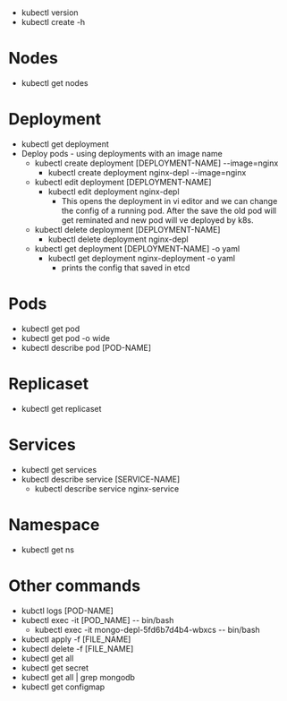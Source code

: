 #

- kubectl version
- kubectl create -h

# Nodes

- kubectl get nodes

# Deployment

- kubectl get deployment
- Deploy pods - using deployments with an image name
  - kubectl create deployment [DEPLOYMENT-NAME] --image=nginx
    - kubectl create deployment nginx-depl --image=nginx
  - kubectl edit deployment [DEPLOYMENT-NAME]
    - kubectl edit deployment nginx-depl
      - This opens the deployment in vi editor and we can change the config of a running pod. After the save the old pod will get reminated and new pod will ve deployed by k8s.
  - kubectl delete deployment [DEPLOYMENT-NAME]
    - kubectl delete deployment nginx-depl
  - kubectl get deployment [DEPLOYMENT-NAME] -o yaml
    - kubectl get deployment nginx-deployment -o yaml
      - prints the config that saved in etcd

# Pods

- kubectl get pod
- kubectl get pod -o wide
- kubectl describe pod [POD-NAME]

# Replicaset

- kubectl get replicaset

# Services

- kubectl get services
- kubectl describe service [SERVICE-NAME]
  - kubectl describe service nginx-service

# Namespace

- kubectl get ns

# Other commands

- kubctl logs [POD-NAME]
- kubectl exec -it [POD_NAME] -- bin/bash
  - kubectl exec -it mongo-depl-5fd6b7d4b4-wbxcs -- bin/bash
- kubectl apply -f [FILE_NAME]
- kubectl delete -f [FILE_NAME]
- kubectl get all
- kubectl get secret
- kubectl get all | grep mongodb
- kubectl get configmap

